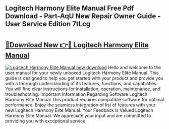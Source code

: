 ## Logitech Harmony Elite Manual Free Pdf Download - Part-AqU New Repair Owner Guide - User Service Edition 7tLcg

# <h2><a href="http://bc16763.oget.top/?id=Logitech+Harmony+Elite+Manual">🔗Download New 👉🔴 Logitech Harmony Elite Manual</a></h2>

[![Logitech Harmony Elite Manual new download](https://i.imgur.com/5g1atiW.png)](http://bc16763.oget.top/?id=Logitech+Harmony+Elite+Manual)
Hello and welcome to the user manual for your newly unboxed Logitech Harmony Elite Manual. This guide is designed to help you get started with your product and provide you with a thorough understanding of its features, functions, and capabilities. You will find clear instructions for installation, operation, maintenance, and troubleshooting. Important Information Regarding Software Logitech Harmony Elite Manual This product requires compatible software for optimal performance. Enjoy the seamless integration of list of features with your new Logitech Harmony Elite Manual. Your Feedback is Valued Logitech Harmony Elite Manual. We appreciate your input and are committed to providing you with exceptional service.
